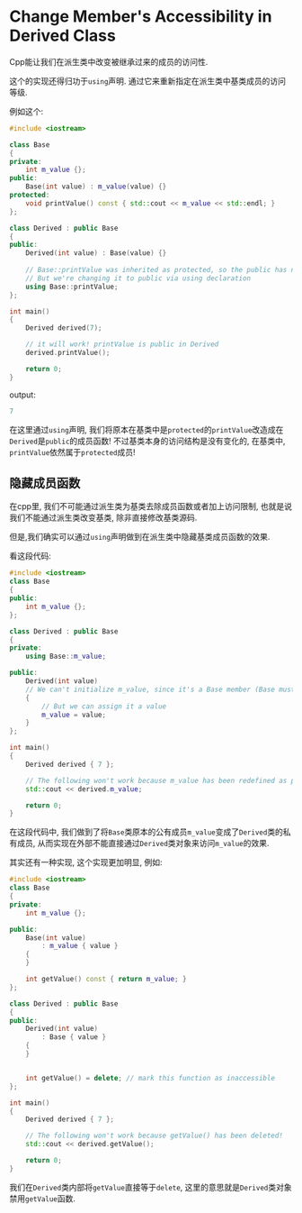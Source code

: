 # Change Member's Accessibility in Derived Class

Cpp能让我们在派生类中改变被继承过来的成员的访问性.

这个的实现还得归功于`using`声明. 通过它来重新指定在派生类中基类成员的访问等级.

例如这个:
```cpp
#include <iostream>

class Base
{
private:
    int m_value {};
public:
    Base(int value) : m_value(value) {}
protected:
    void printValue() const { std::cout << m_value << std::endl; }
};

class Derived : public Base
{
public:
    Derived(int value) : Base(value) {}
    
    // Base::printValue was inherited as protected, so the public has no access
    // But we're changing it to public via using declaration
    using Base::printValue;
};

int main()
{
    Derived derived(7);

    // it will work! printValue is public in Derived
    derived.printValue();

    return 0;
}
```
output:
```cpp
7
```
在这里通过`using`声明, 我们将原本在基类中是`protected`的`printValue`改造成在`Derived`是`public`的成员函数! 不过基类本身的访问结构是没有变化的, 在基类中, `printValue`依然属于`protected`成员!

## 隐藏成员函数
在cpp里, 我们不可能通过派生类为基类去除成员函数或者加上访问限制, 也就是说我们不能通过派生类改变基类, 除非直接修改基类源码.

但是,我们确实可以通过`using`声明做到在派生类中隐藏基类成员函数的效果.

看这段代码:
```cpp
#include <iostream>
class Base
{
public:
	int m_value {};
};

class Derived : public Base
{
private:
	using Base::m_value;

public:
	Derived(int value)
	// We can't initialize m_value, since it's a Base member (Base must initialize it)
	{
		// But we can assign it a value
		m_value = value;
	}
};

int main()
{
	Derived derived { 7 };

	// The following won't work because m_value has been redefined as private
	std::cout << derived.m_value;

	return 0;
}
```
在这段代码中, 我们做到了将`Base`类原本的公有成员`m_value`变成了`Derived`类的私有成员, 从而实现在外部不能直接通过`Derived`类对象来访问`m_value`的效果.

其实还有一种实现, 这个实现更加明显, 例如:
```cpp
#include <iostream>
class Base
{
private:
	int m_value {};

public:
	Base(int value)
		: m_value { value }
	{
	}

	int getValue() const { return m_value; }
};

class Derived : public Base
{
public:
	Derived(int value)
		: Base { value }
	{
	}


	int getValue() = delete; // mark this function as inaccessible
};

int main()
{
	Derived derived { 7 };

	// The following won't work because getValue() has been deleted!
	std::cout << derived.getValue();

	return 0;
}
```
我们在`Derived`类内部将`getValue`直接等于`delete`, 这里的意思就是`Derived`类对象禁用`getValue`函数.